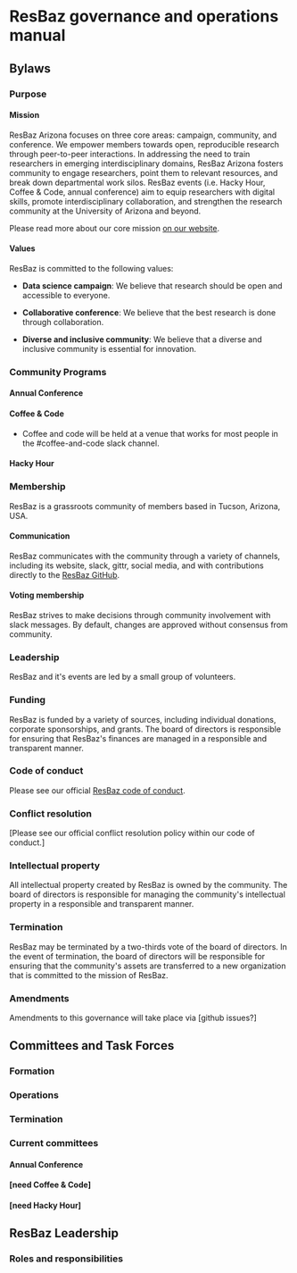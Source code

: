 # ResBaz governance and operations manual

## Bylaws

### Purpose

#### Mission

ResBaz Arizona focuses on three core areas: campaign, community, and conference. We empower members towards open, reproducible research through peer-to-peer interactions. In addressing the need to train researchers in emerging interdisciplinary domains, ResBaz Arizona fosters community to engage researchers, point them to relevant resources, and break down departmental work silos. ResBaz events (i.e. Hacky Hour, Coffee & Code, annual conference) aim to equip researchers with digital skills, promote interdisciplinary collaboration, and strengthen the research community at the University of Arizona and beyond.

Please read more about our core mission [on our website](https://github.com/resbazaz/core_mission).

#### Values

ResBaz is committed to the following values:

-   **Data science campaign**: We believe that research should be open and accessible to everyone.

-   **Collaborative conference**: We believe that the best research is done through collaboration.

-   **Diverse and inclusive community**: We believe that a diverse and inclusive community is essential for innovation.

### Community Programs

#### Annual Conference

#### Coffee & Code
 - Coffee and code will be held at a venue that works for most people in the #coffee-and-code slack channel.
#### Hacky Hour

### Membership

ResBaz is a grassroots community of members based in Tucson, Arizona, USA.

#### Communication

ResBaz communicates with the community through a variety of channels, including its website, slack, gittr, social media, and with contributions directly to the [ResBaz GitHub](https://github.com/resbazaz).

#### Voting membership

ResBaz strives to make decisions through community involvement with slack messages. By default, changes are approved without consensus from community.

### Leadership

ResBaz and it's events are led by a small group of volunteers.

### Funding

ResBaz is funded by a variety of sources, including individual donations, corporate sponsorships, and grants. The board of directors is responsible for ensuring that ResBaz's finances are managed in a responsible and transparent manner.

### Code of conduct

Please see our official [ResBaz code of conduct](https://github.com/resbazaz/website/blob/gh-pages/codeOfConduct.md).

### Conflict resolution

[Please see our official conflict resolution policy within our code of conduct.]

### Intellectual property

All intellectual property created by ResBaz is owned by the community. The board of directors is responsible for managing the community's intellectual property in a responsible and transparent manner.

### Termination

ResBaz may be terminated by a two-thirds vote of the board of directors. In the event of termination, the board of directors will be responsible for ensuring that the community's assets are transferred to a new organization that is committed to the mission of ResBaz.

### Amendments

Amendments to this governance will take place via [github issues?]

## Committees and Task Forces

### Formation

### Operations

### Termination

### Current committees

#### Annual Conference

#### [need Coffee & Code]

#### [need Hacky Hour]

## ResBaz Leadership

### Roles and responsibilities
